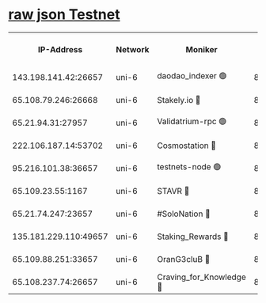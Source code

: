 [raw json Testnet](https://rpc-check.junot.stavr.tech/junot/rpc-junot-result.json)
=


<table><tr><th>IP-Address</th><th>Network</th><th>Moniker</th><th>Latest Block Height</th><th>Earliest Block Height</th><th>Catching Up</th><th>Tx Index</th><th>Voting Power</th><th>Scan Time</th></tr><tr><td>143.198.141.42:26657</td><td>uni-6</td><td>daodao_indexer 🟢</td><td>8610490</td><td>1</td><td>False</td><td>off</td><td>0</td><td>2024-03-06T08:06:58.046986806UTC</td></tr><tr><td>65.108.79.246:26668</td><td>uni-6</td><td>Stakely.io 🔴</td><td>8610487</td><td>1570872</td><td>False</td><td>on</td><td>11</td><td>2024-03-06T08:06:47.777478056UTC</td></tr><tr><td>65.21.94.31:27957</td><td>uni-6</td><td>Validatrium-rpc 🟢</td><td>8610485</td><td>2943363</td><td>False</td><td>on</td><td>0</td><td>2024-03-06T08:06:43.396495807UTC</td></tr><tr><td>222.106.187.14:53702</td><td>uni-6</td><td>Cosmostation 🔴</td><td>8610484</td><td>7473037</td><td>False</td><td>on</td><td>109003</td><td>2024-03-06T08:06:41.030658757UTC</td></tr><tr><td>95.216.101.38:36657</td><td>uni-6</td><td>testnets-node 🟢</td><td>8610488</td><td>8116304</td><td>False</td><td>on</td><td>0</td><td>2024-03-06T08:06:50.137852605UTC</td></tr><tr><td>65.109.23.55:1167</td><td>uni-6</td><td>STAVR 🔴</td><td>8610490</td><td>8207211</td><td>False</td><td>off</td><td>6056</td><td>2024-03-06T08:06:54.513821714UTC</td></tr><tr><td>65.21.74.247:23657</td><td>uni-6</td><td>#SoloNation 🔴</td><td>8610491</td><td>8237483</td><td>False</td><td>on</td><td>112</td><td>2024-03-06T08:06:57.160416264UTC</td></tr><tr><td>135.181.229.110:49657</td><td>uni-6</td><td>Staking_Rewards 🔴</td><td>8610493</td><td>8388763</td><td>False</td><td>on</td><td>1008</td><td>2024-03-06T08:07:02.737610915UTC</td></tr><tr><td>65.109.88.251:33657</td><td>uni-6</td><td>OranG3cluB 🔴</td><td>8610493</td><td>8418953</td><td>False</td><td>on</td><td>11</td><td>2024-03-06T08:07:02.427250001UTC</td></tr><tr><td>65.108.237.74:26657</td><td>uni-6</td><td>Craving_for_Knowledge 🔴</td><td>8610490</td><td>8509474</td><td>False</td><td>on</td><td>9004</td><td>2024-03-06T08:06:54.816709750UTC</td></tr></table>